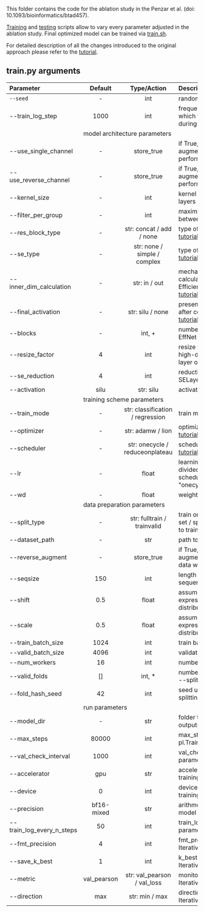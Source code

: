 This folder contains the code for the ablation study in the Penzar et al. (doi: 10.1093/bioinformatics/btad457). 

[Training](train.py) and [testing](test.py) scripts allow to vary every parameter adjusted in the ablation study. Final optimized model can be trained via [train.sh](train.sh).

For detailed description of all the changes introduced to the original approach please refer to the [tutorial](../tutorial/demo_notebook_optimized.ipynb).

## train.py arguments

| Parameter                 | Default       | Type/Action | Description   |	
| :------------------------ |:-------------:| :-------------:| :-------------|
| `--seed` 	       |	-           | int |random seed
| --train_log_step          | 1000           | int |frequency of steps with which to save snapshots during the train epoch
| <td colspan=3>model architecture parameters
| --use_single_channel 	       |	- | store_true	            |if True, singleton augmentation will be performed
| --use_reverse_channel  		       | - | store_true	           | if True, reverse augmentation will be performed
| --kernel_size 		           | -           | int  | kernel size of convolutional layers
| --filter_per_group 	        | -       | int   | maximum distance allowed between DMRs to merge 
| --res_block_type	         | -          | str: concat / add / none | type of residual block, see [tutorial](../tutorial/demo_notebook_optimized.ipynb)
| --se_type          | -   | str: none / simple / complex     | type of SE block, see [tutorial](../tutorial/demo_notebook_optimized.ipynb)
| --inner_dim_calculation       | -  | str: in / out | mechanism of dimention calculation inside EfficientNet-like block, see [tutorial](../tutorial/demo_notebook_optimized.ipynb)
| --final_activation    | -   | str: silu / none   | presence of the activation after core blocks, see [tutorial](../tutorial/demo_notebook_optimized.ipynb)
| --blocks			             | -  | int, + 	           | number of channels for EffNet-like blocks
| --resize_factor			     | 4  | int        | resize factor used in a high-dimensional middle layer of an EffNet-like block
| --se_reduction  | 4	 | int     	     | reduction number used in SELayer 
| --activation		    | silu  | str: silu     | activation function
| <td colspan=3>training scheme parameters
| --train_mode		      | -  | str: classification / regression | train mode
| --optimizer             | -  | str: adamw / lion | optimizer choice, see [tutorial](../tutorial/demo_notebook_optimized.ipynb)
| --scheduler             | - | str: onecycle / reduceonplateau | scheduler choice, see [tutorial](../tutorial/demo_notebook_optimized.ipynb)
| --lr                    | - | float | learning rate value, will be divided by lr_div if scheduler is set to "onecycle"
| --wd                    | - | float | weight decay coefficient
| <td colspan=3>data preparation parameters
| --split_type            | - | str: fulltrain / trainvalid | train on the whole training set / split the training data to train and validation
| --dataset_path          | - | str | path to training dataset
| --reverse_augment       | - | store_true | if True, reverse augmentation on training data will be performed
| --seqsize               | 150 | int | length to pad the input sequence to
| --shift                 |  0.5 |  float | assumed sd of real expression normal distribution
| --scale                 | 0.5  | float  | assumed scale of real expression normal distribution
| --train_batch_size      | 1024 | int    | train batch size
| --valid_batch_size      | 4096 | int    | validation batch size
| --num_workers           | 16   | int    | number of workers
| --valid_folds           | []   | int, * | number of validation folds if --split_type is trainvalid
| --fold_hash_seed        | 42   | int    | seed used in randomly splitting to validation folds
| <td colspan=3>run parameters
| --model_dir             | - | str | folder that will contatin all outputs
| --max_steps             | 80000 | int | max_steps parameter for pl.Trainer
| --val_check_interval    | 1000  | int | val_check_interval parameter for pl.Trainer
| --accelerator           | gpu   | str | accelerator type used for training
| --device                | 0     | int | device number used for training
| --precision             | bf16-mixed | str | arithmetic for pytorch model training
| --train_log_every_n_steps | 50 | int | train_log_every_n_steps parameter for pl.Trainer
| --fmt_precision         | 4 | int | fmt_precision parameter for IterativeCheckpointCallback
| --save_k_best           | 1 | int | k_best parameter for IterativeCheckpointCallback
| --metric                | val_pearson | str: val_pearson / val_loss | monitor parameter for IterativeCheckpointCallback
| --direction             | max  | str: min / max  | direction parameter for IterativeCheckpointCallback
